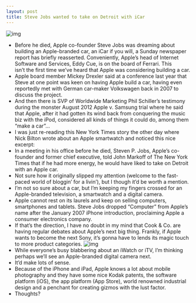 ```yaml
---
layout: post
title: Steve Jobs wanted to take on Detroit with iCar
---
```

![img](http://media.idownloadblog.com/wp-content/uploads/2012/03/icar.jpg)
* Before he died, Apple co-founder Steve Jobs was dreaming about building an Apple-branded car, an iCar if you will, a Sunday newspaper report has briefly reasserted. Conveniently, Apple’s head of Internet Software and Services, Eddy Cue, is on the board of Ferrari. This isn’t the first time we’ve heard that Apple was considering building a car.
* Apple board member Mickey Drexler said at a conference last year that Steve at one point was keen on having Apple build a car, having even reportedly met with German car-maker Volkswagen back in 2007 to discuss the project.
* And then there is SVP of Worldwide Marketing Phil Schiller’s testimony during the monster August 2012 Apple v. Samsung trial where he said that Apple, after it had gotten its wind back from conquering the music biz with the iPod, considered all kinds of things it could do, among them “make a car”…
* I was just re-reading this New York Times story the other day where Nick Bilton wrote about an Apple smartwatch and noticed this nice excerpt:
* In a meeting in his office before he died, Steven P. Jobs, Apple’s co-founder and former chief executive, told John Markoff of The New York Times that if he had more energy, he would have liked to take on Detroit with an Apple car.
* Not sure how it originally slipped my attention (welcome to the fast-paced world of bloggin’ for a livin’), but I though it’d be worth a mention.
* I’m not so sure about a car, but I’m keeping my fingers crossed for an Apple-branded television, a smartwatch and a digital camera.
* Apple cannot rest on its laurels and keep on selling computers, smartphones and tablets. Steve Jobs dropped “Computer” from Apple’s name after the January 2007 iPhone introduction, proclaiming Apple a consumer electronics company.
* If that’s the direction, I have no doubt in my mind that Cook & Co. are having regular debates about Apple’s next big thing. Frankly, if Apple wants to become the next Sony, it’s gonna have to lends its magic touch to more product categories.
![img](http://media.idownloadblog.com/wp-content/uploads/2011/05/camera-for-apple-tv.jpg)
* While everyone’s busy blabbering about an iWatch or iTV, I’m thinking perhaps we’ll see an Apple-branded digital camera next.
* It’d make lots of sense.
* Because of the iPhone and iPad, Apple knows a lot about mobile photography and they have some nice Kodak patents, the software platform (iOS), the app platform (App Store), world renowned industrial design and a penchant for creating gizmos with the lust factor.
* Thoughts?


